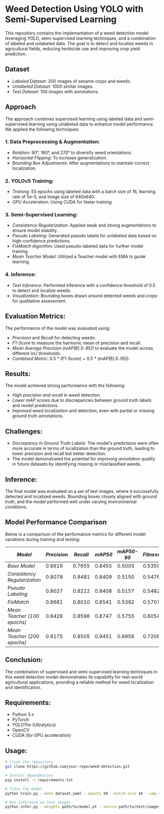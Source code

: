 # Weed Detection Using YOLO with Semi-Supervised Learning

This repository contains the implementation of a weed detection model leveraging YOLO, semi-supervised learning techniques, and a combination of labeled and unlabeled data. The goal is to detect and localize weeds in agricultural fields, reducing herbicide use and improving crop yield prediction.

## Dataset
- *Labeled Dataset*: 200 images of sesame crops and weeds.
- *Unlabeled Dataset*: 1000 similar images.
- *Test Dataset*: 100 images with annotations.

## Approach
The approach combines supervised learning using labeled data and semi-supervised learning using unlabeled data to enhance model performance. We applied the following techniques:

### 1. Data Preprocessing & Augmentation:
- *Rotation*: 90°, 180°, and 270° to diversify weed orientations.
- *Horizontal Flipping*: To increase generalization.
- *Bounding Box Adjustments*: After augmentations to maintain correct localization.

### 2. YOLOv5 Training:
- *Training*: 50 epochs using labeled data with a batch size of 16, learning rate of 5e-5, and image size of 640x640.
- *GPU Acceleration*: Using CUDA for faster training.

### 3. Semi-Supervised Learning:
- *Consistency Regularization*: Applied weak and strong augmentations to ensure model stability.
- *Pseudo Labeling*: Generated pseudo labels for unlabeled data based on high-confidence predictions.
- *FixMatch Algorithm*: Used pseudo-labeled data for further model training.
- *Mean Teacher Model*: Utilized a Teacher model with EMA to guide learning.

### 4. Inference:
- *Test Inference*: Performed inference with a confidence threshold of 0.5 to detect and localize weeds.
- *Visualization*: Bounding boxes drawn around detected weeds and crops for qualitative assessment.

## Evaluation Metrics:
The performance of the model was evaluated using:
- *Precision* and *Recall* for detecting weeds.
- *F1-Score* to measure the harmonic mean of precision and recall.
- *Mean Average Precision (mAP@[.5:.95])* to evaluate the model across different IoU thresholds.
- *Combined Metric*: 0.5 * (F1-Score) + 0.5 * (mAP@[.5:.95]).

## Results:
The model achieved strong performance with the following:
- *High precision and recall* in weed detection.
- *Lower mAP scores* due to discrepancies between ground truth labels and model predictions.
- *Improved weed localization* and detection, even with partial or missing ground truth annotations.

## Challenges:
- *Discrepancy in Ground Truth Labels*: The model's predictions were often more accurate in terms of localization than the ground truth, leading to lower precision and recall but better detection.
- The model demonstrated the potential for *improving annotation quality* in future datasets by identifying missing or misclassified weeds.

## Inference:
The final model was evaluated on a set of test images, where it successfully detected and localized weeds. Bounding boxes closely aligned with ground truth, and the model performed well under varying environmental conditions.

## Model Performance Comparison

Below is a comparison of the performance metrics for different model variations during training and testing:

| *Model*                       | *Precision* | *Recall* | *mAP50* | *mAP50-95* | *Fitness* | *F1 Score* | *Combined Metric* |
|----------------------------------|---------------|------------|-----------|--------------|-------------|--------------|---------------------|
| *Base Model*                   | 0.8619        | 0.7655     | 0.8455    | 0.5005       | 0.5350      | 0.8108       | 0.6557              |
| *Consistency Regularization*   | 0.8078        | 0.8481     | 0.8409    | 0.5150       | 0.5476      | 0.8275       | 0.6712              |
| *Pseudo Labeling*              | 0.8027        | 0.8212     | 0.8408    | 0.5157       | 0.5482      | 0.8118       | 0.6637              |
| *FixMatch*                     | 0.8681        | 0.8010     | 0.8541    | 0.5392       | 0.5707      | 0.8332       | 0.6862              |
| *Mean Teacher (100 epochs)*    | 0.8426        | 0.8596     | 0.8747    | 0.5755       | 0.6054      | 0.8510       | 0.7133              |
| *Mean Teacher (200 epochs)*    | 0.9175        | 0.8505     | 0.9451    | 0.6956       | 0.7206      | 0.8827       | 0.7892              |

## Conclusion:
The combination of supervised and semi-supervised learning techniques in this weed detection model demonstrates its capability for real-world agricultural applications, providing a reliable method for weed localization and identification.

## Requirements:
- Python 3.x
- PyTorch
- YOLO11m (Ultralytics)
- OpenCV
- CUDA (for GPU acceleration)

## Usage:
```bash
# Clone the repository
git clone https://github.com/your-repo/weed-detection.git

# Install dependencies
pip install -r requirements.txt

# Train the model
python train.py --data dataset.yaml --epochs 50 --batch-size 16 --img-size 640

# Run inference on test images
python infer.py --weights path/to/model.pt --source path/to/test/images
